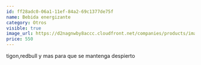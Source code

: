 ```yaml
---
id: ff28adc0-06a1-11ef-84a2-69c1377de75f
name: Bebida energizante
category: Otros
visible: true
image_url: https://d2nagnwby8accc.cloudfront.net/companies/products/images/800/4d525ef8-97e2-49d7-acff-ad6544f0f127.jpg
price: 550
---
```


tigon,redbull y mas para que se mantenga despierto
